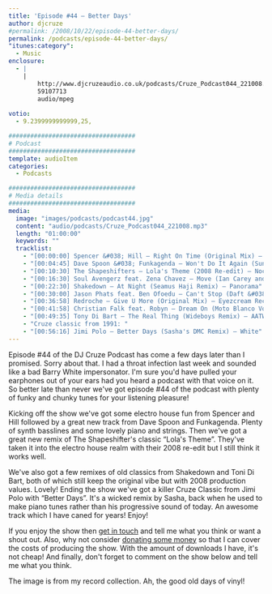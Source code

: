 ```yaml
---
title: 'Episode #44 – Better Days'
author: djcruze
#permalink: /2008/10/22/episode-44-better-days/
permalink: /podcasts/episode-44-better-days/
"itunes:category":
  - Music
enclosure:
  - |
    |
        http://www.djcruzeaudio.co.uk/podcasts/Cruze_Podcast044_221008.mp3
        59107713
        audio/mpeg
        
votio:
  - 9.2399999999999,25,

###################################
# Podcast
###################################
template: audioItem
categories:
  - Podcasts

###################################
# Media details
###################################
media:
  image: "images/podcasts/podcast44.jpg"
  content: "audio/podcasts/Cruze_Podcast044_221008.mp3"
  length: "01:00:00"
  keywords: ""
  tracklist:
    - "[00:00:00] Spencer &#038; Hill – Right On Time (Original Mix) – Tiger Records"
    - "[00:04:45] Dave Spoon &#038; Funkagenda – Won't Do It Again (Sunrise) – Big Love Records"
    - "[00:10:30] The Shapeshifters – Lola's Theme (2008 Re-edit) – Nocturnal Groove"
    - "[00:16:30] Soul Avengerz feat. Zena Chavez – Move (Ian Carey and Brad Holland Mix) – GFAB Records"
    - "[00:22:30] Shakedown – At Night (Seamus Haji Remix) – Panorama"
    - "[00:30:00] Jason Phats feat. Ben Ofoedu – Can't Stop (Daft &#038; Pearson Mix) – Data"
    - "[00:36:58] Redroche – Give U More (Original Mix) – Eyezcream Recordings"
    - "[00:41:58] Christian Falk feat. Robyn – Dream On (Moto Blanco Vocal Mix) – Data"
    - "[00:49:35] Tony Di Bart – The Real Thing (Wideboys Remix) – AATW"
    - "Cruze classic from 1991: "
    - "[00:56:16] Jimi Polo – Better Days (Sasha's DMC Remix) – White"
---
```


Episode #44 of the DJ Cruze Podcast has come a few days later than I promised. Sorry about that. I had a throat infection last week and sounded like a bad Barry White impersonator. I'm sure you'd have pulled your earphones out of your ears had you heard a podcast with that voice on it. So better late than never we've got episode #44 of the podcast with plenty of funky and chunky tunes for your listening pleasure!

Kicking off the show we've got some electro house fun from Spencer and Hill followed by a great new track from Dave Spoon and Funkagenda. Plenty of synth basslines and some lovely piano and strings. Then we've got a great new remix of The Shapeshifter's classic &#8220;Lola's Theme&#8221;. They've taken it into the electro house realm with their 2008 re-edit but I still think it works well.

We've also got a few remixes of old classics from Shakedown and Toni Di Bart, both of which still keep the original vibe but with 2008 production values. Lovely! Ending the show we've got a killer Cruze Classic from Jimi Polo with &#8220;Better Days&#8221;. It's a wicked remix by Sasha, back when he used to make piano tunes rather than his progressive sound of today. An awesome track which I have caned for years! Enjoy!

If you enjoy the show then [get in touch][2] and tell me what you think or want a shout out. Also, why not consider [donating some money][3] so that I can cover the costs of producing the show. With the amount of downloads I have, it's not cheap! And finally, don't forget to comment on the show below and tell me what you think.

The image is from my record collection. Ah, the good old days of vinyl!

 [1]: http://www.djcruze.co.uk/cms/wp-content/uploads/2008/10/podcast44.jpg
 [2]: /cms/contact/
 [3]: http://www.dreamhost.com/donate.cgi?id=8244
 [4]: http://www.djcruze.co.uk/cms/wp-content/DownloadButton.gif
 [5]: http://www.djcruzeaudio.co.uk/podcasts/Cruze_Podcast044_221008.mp3